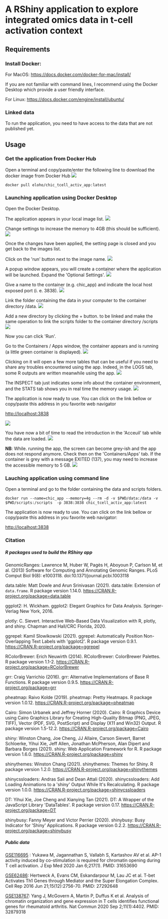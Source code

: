 # A RShiny application to explore integrated omics data in t-cell activation context

## Requirements

### Install Docker:

For MacOS: https://docs.docker.com/docker-for-mac/install/

If you are not familiar with command lines, I recommend using the Docker Desktop which provide a user friendly interface.

For Linux: https://docs.docker.com/engine/install/ubuntu/

### Linked data

To run the application, you need to have access to the data that are not published yet.

## Usage

### Get the application from Docker Hub

Open a terminal and copy/paste/enter the following line to download the docker image from Docker Hub
![](./img/docker_0.png)

`docker pull eloho/chic_tcell_activ_app:latest`

### Launching application using Docker Desktop

Open the Docker Desktop. 

The application appears in your local image list.
![](./img/docker_1.png)

Change settings to increase the memory to 4GB (this should be sufficient). 
![](./img/docker_2.png)

Once the changes have been applied, the setting page is closed and you get back to the images list.

Click on the 'run' button next to the image name. 
![](./img/docker_3.png)

A popup window appears, you will create a container where the application will be launched. Expand the 'Optional Settings'.
![](./img/docker_4.png)

Give a name to the container (e.g. chic_app) and indicate the local host exposed port (i. e. 3838).
![](./img/docker_5.png)

Link the folder containing the data in your computer to the container directory /data.
![](./img/docker_6.png)

Add a new directory by clicking the + button. to be linked and make the same operation to link the scripts folder to the container directory /scripts
![](./img/docker_7.png)

Now you can click 'Run'.

Go to the Containers / Apps window, the container appears and is running (a little green container is displayed).
![](./img/docker_8.png)

Clicking on it will open a few more tables that can be useful if you need to share any troubles encountered using the app. Indeed, in the LOGS tab, some R outputs are written meanwhile using the app.
![](./img/docker_9.png)

The INSPECT tab just indicates some info about the container environment, and the STATS tab shows you in real time the memory usage.
![](./img/docker_10.png)

The application is now ready to use. You can click on the link bellow or copy/paste this address in you favorite web navigator

[http://localhost:3838](http://localhost:3838)

![](./img/docker_11.png)

You have now a bit of time to read the introduction in the 'Acceuil' tab while the data are loaded.
![](./img/docker_12.png)

**NB**: While. running the app, the screen can become grey-ish and the app does not respond anymore. Check then on the 'Containers/Apps' tab. If the container is grey with a message EXITED (137), you may need to increase the accessible memory to 5 GB.
![](./img/docker_13.png)


### Lauching application using command line

Open a terminal and go to the folder containing the data and scripts folders. 

`docker run --name=chic_app --memory=4g --rm -d -v $PWD/data:/data -v $PWD/scripts:/scripts  -p 3838:3838 chic_tcell_activ_app:latest`

The application is now ready to use. You can click on the link bellow or copy/paste this address in you favorite web navigator:

[http://localhost:3838](http://localhost:3838)

### Citation

##### R packages used to build the RShiny app

GenomicRanges: Lawrence M, Huber W, Pagès H, Aboyoun P, Carlson M, et al. (2013) Software for Computing and Annotating Genomic Ranges. PLoS Comput Biol 9(8): e1003118. doi:10.1371/journal.pcbi.1003118

data.table: Matt Dowle and Arun Srinivasan (2021). data.table: Extension of `data.frame`. R package version 1.14.0. https://CRAN.R-project.org/package=data.table

ggplot2: H. Wickham. ggplot2: Elegant Graphics for Data Analysis. Springer-Verlag New York, 2016.

plotly: C. Sievert. Interactive Web-Based Data Visualization with R, plotly, and shiny. Chapman and Hall/CRC Florida, 2020.

ggrepel: Kamil Slowikowski (2021). ggrepel: Automatically Position Non-Overlapping Text Labels with 'ggplot2'. R package version 0.9.1. https://CRAN.R-project.org/package=ggrepel

RColorBrewer: Erich Neuwirth (2014). RColorBrewer: ColorBrewer Palettes. R package version 1.1-2. https://CRAN.R-project.org/package=RColorBrewer
  
grr: Craig Varrichio (2016). grr: Alternative Implementations of Base R Functions. R package version 0.9.5. https://CRAN.R-project.org/package=grr

pheatmap: Raivo Kolde (2019). pheatmap: Pretty Heatmaps. R package version 1.0.12. https://CRAN.R-project.org/package=pheatmap

Cairo: Simon Urbanek and Jeffrey Horner (2020). Cairo: R Graphics Device using Cairo Graphics Library for Creating High-Quality Bitmap (PNG, JPEG, TIFF), Vector (PDF, SVG, PostScript) and Display (X11 and Win32) Output. R package version 1.5-12.2. https://CRAN.R-project.org/package=Cairo

shiny: Winston Chang, Joe Cheng, JJ Allaire, Carson Sievert, Barret Schloerke, Yihui Xie, Jeff Allen, Jonathan McPherson, Alan Dipert and Barbara Borges (2021). shiny: Web Application Framework for R. R package version 1.6.0. https://CRAN.R-project.org/package=shiny

shinythemes: Winston Chang (2021). shinythemes: Themes for Shiny. R package version 1.2.0. https://CRAN.R-project.org/package=shinythemes

shinycssloaders: Andras Sali and Dean Attali (2020). shinycssloaders: Add Loading Animations to a 'shiny' Output While It's Recalculating. R package version 1.0.0. https://CRAN.R-project.org/package=shinycssloaders

DT: Yihui Xie, Joe Cheng and Xianying Tan (2021). DT: A Wrapper of the JavaScript Library 'DataTables'. R package version 0.17. https://CRAN.R-project.org/package=DT

shinybusy: Fanny Meyer and Victor Perrier (2020). shinybusy: Busy Indicator for 'Shiny' Applications. R package version 0.2.2. https://CRAN.R-project.org/package=shinybusy##### Public data 

[GSE116695](https://www.ncbi.nlm.nih.gov/geo/query/acc.cgi?acc=GSE116695) : Yukawa M, Jagannathan S, Vallabh S, Kartashov AV et al. AP-1 activity induced by co-stimulation is required for chromatin opening during T cell activation. J Exp Med 2020 Jan 6;217(1). PMID: 31653690

[GSE62486](https://www.ncbi.nlm.nih.gov/geo/query/acc.cgi?acc=GSE62486): Hertweck A, Evans CM, Eskandarpour M, Lau JC et al. T-bet Activates Th1 Genes through Mediator and the Super Elongation Complex. Cell Rep 2016 Jun 21;15(12):2756-70. PMID: 27292648

[GSE138767](https://www.ncbi.nlm.nih.gov/geo/query/acc.cgi?acc=GSE138767): Yang J, McGovern A, Martin P, Duffus K et al. Analysis of chromatin organization and gene expression in T cells identifies functional genes for rheumatoid arthritis. Nat Commun 2020 Sep 2;11(1):4402. PMID: 32879318
